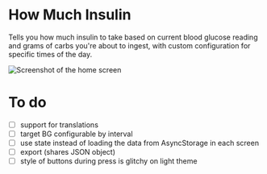 # How Much Insulin
Tells you how much insulin to take based on current blood glucose reading and grams of carbs you're about to ingest, with custom configuration for specific times of the day.

![Screenshot of the home screen](https://github.com/almeidaraul/hmi/blob/master/hmi_screenshot.jpg?raw=true)

# To do
* [ ] support for translations
* [ ] target BG configurable by interval
* [ ] use state instead of loading the data from AsyncStorage in each screen
* [ ] export (shares JSON object)
* [ ] style of buttons during press is glitchy on light theme
